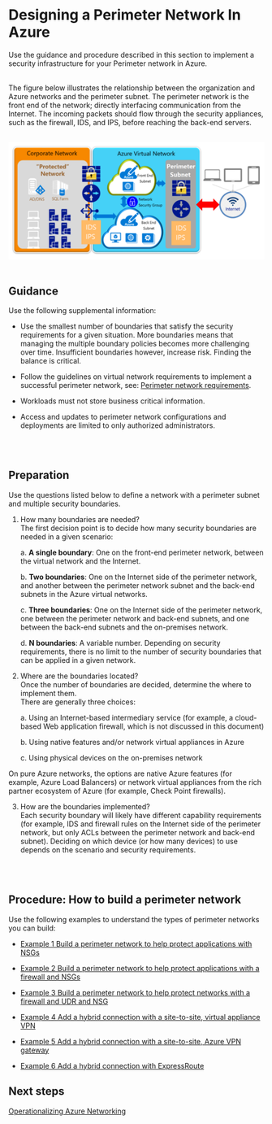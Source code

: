 # Designing a Perimeter Network In Azure
Use the guidance and procedure described in this section to implement a security infrastructure for your Perimeter network in Azure.
<br />
<br />

The figure below illustrates the relationship between the organization and Azure networks and the perimeter subnet. The perimeter network is the front end of the network; directly interfacing communication from the Internet. The incoming packets should flow through the security appliances, such as the firewall, IDS, and IPS, before reaching the back-end servers.
<br />
<br />

![PerimeterNetwork](https://github.com/alvarovitta/Azure-Networking/blob/master/images/PerimeterNetwork.png)
<br />
<br />

## Guidance
Use the following supplemental information:
- Use the smallest number of boundaries that satisfy the security requirements for a given situation. More boundaries means that managing the multiple boundary policies becomes more challenging over time. Insufficient boundaries however, increase risk. Finding the balance is critical. 
	
- Follow the guidelines on virtual network requirements to implement a successful perimeter network, see: [Perimeter network requirements](https://docs.microsoft.com/en-us/azure/best-practices-network-security#perimeter-network-requirements). 
- Workloads must not store business critical information.
- Access and updates to perimeter network configurations and deployments are limited to only authorized administrators.
<br />
<br />
	
## Preparation
Use the questions listed below to define a network with a perimeter subnet and multiple security boundaries.  
1. How many boundaries are needed?   
   The first decision point is to decide how many security boundaries are needed in a given scenario:   
   
    a. **A single boundary**: One on the front-end perimeter network, between the virtual network and the Internet.  
    
    b. **Two boundaries**: One on the Internet side of the perimeter network, and another between the perimeter network subnet and the back-end subnets in the Azure virtual networks.  
    
    c. **Three boundaries**: One on the Internet side of the perimeter network, one between the perimeter network and back-end subnets, and one between the back-end subnets and the on-premises network.  
    
    d. **N boundaries**: A variable number. Depending on security requirements, there is no limit to the number of security boundaries that can be applied in a given network.
	
2. Where are the boundaries located?  
   Once the number of boundaries are decided, determine the where to implement them.   
   There are generally three choices:  
   
   a. Using an Internet-based intermediary service (for example, a cloud-based Web application firewall, which is not discussed in this document)  
  
   b. Using native features and/or network virtual appliances in Azure  
  
   c. Using physical devices on the on-premises network

  On pure Azure networks, the options are native Azure features (for example, Azure Load Balancers) or network virtual appliances from the rich partner ecosystem of Azure (for example, Check Point firewalls).
	
3. How are the boundaries implemented?  
  Each security boundary will likely have different capability requirements (for example, IDS and firewall rules on the Internet side of the perimeter network, but only ACLs between the perimeter network and back-end subnet). Deciding on which device (or how many devices) to use depends on the scenario and security requirements. 
<br />
<br />

## Procedure:  How to build a perimeter network
Use the following examples to understand the types of perimeter networks you can build:
- [Example 1 Build a perimeter network to help protect applications with NSGs](https://docs.microsoft.com/en-us/azure/best-practices-network-security?toc=%2fazure%2fsecurity%2ftoc.json#example-1-build-a-perimeter-network-to-help-protect-applications-with-nsgs)

- [Example 2 Build a perimeter network to help protect applications with a firewall and NSGs](https://docs.microsoft.com/en-us/azure/best-practices-network-security?toc=%2fazure%2fsecurity%2ftoc.json#example-2-build-a-perimeter-network-to-help-protect-applications-with-a-firewall-and-nsgs)
- [Example 3 Build a perimeter network to help protect networks with a firewall and UDR and NSG](https://docs.microsoft.com/en-us/azure/best-practices-network-security?toc=%2fazure%2fsecurity%2ftoc.json#example-3-build-a-perimeter-network-to-help-protect-networks-with-a-firewall-and-udr-and-nsg)
- [Example 4 Add a hybrid connection with a site-to-site, virtual appliance VPN](https://docs.microsoft.com/en-us/azure/best-practices-network-security?toc=%2fazure%2fsecurity%2ftoc.json#example-4-add-a-hybrid-connection-with-a-site-to-site-virtual-appliance-vpn)
- [Example 5 Add a hybrid connection with a site-to-site, Azure VPN gateway](https://docs.microsoft.com/en-us/azure/best-practices-network-security?toc=%2fazure%2fsecurity%2ftoc.json#example-5-add-a-hybrid-connection-with-a-site-to-site-azure-vpn-gateway)
- [Example 6 Add a hybrid connection with ExpressRoute](https://docs.microsoft.com/en-us/azure/best-practices-network-security?toc=%2fazure%2fsecurity%2ftoc.json#example-6-add-a-hybrid-connection-with-expressroute)



## Next steps

[Operationalizing Azure Networking](5.0-Operationalizing-Azure-Networking.md)

